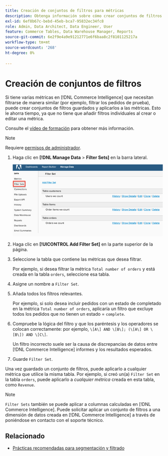 ```yaml
---
title: Creación de conjuntos de filtros para métricas
description: Obtenga información sobre cómo crear conjuntos de filtros guardados y aplicarlos a las métricas.
exl-id: 6ef8b67c-bebd-45eb-bca7-95832ec34fc8
role: Admin, Data Architect, Data Engineer, User
feature: Commerce Tables, Data Warehouse Manager, Reports
source-git-commit: 6e2f9e4a9e91212771e6f6baa8c2f8101125217a
workflow-type: tm+mt
source-wordcount: '268'
ht-degree: 0%

---
```


# Creación de conjuntos de filtros

Si tiene varias métricas en [!DNL Commerce Intelligence] que necesitan filtrarse de manera similar (por ejemplo, filtrar los pedidos de prueba), puede crear conjuntos de filtros guardados y aplicarlos a las métricas. Esto le ahorra tiempo, ya que no tiene que añadir filtros individuales al crear o editar una métrica.

Consulte el [vídeo de formación](https://experienceleague.adobe.com/docs/commerce-knowledge-base/kb/how-to/mbi-training-video-filter-sets.html?lang=es) para obtener más información.

>[!NOTE]
>
>Requiere [permisos de administrador](../../administrator/user-management/user-management.md).

1. Haga clic en **[!DNL Manage Data** > **Filter Sets]** en la barra lateral.

   ![](../../assets/create-filter-sets.png)

1. Haga clic en **[!UICONTROL Add Filter Set]** en la parte superior de la página.

1. Seleccione la tabla que contiene las métricas que desea filtrar.

   Por ejemplo, si desea filtrar la métrica `Total number of orders` y está creada en la tabla `orders`, seleccione esa tabla.

1. Asigne un nombre a `Filter Set`.

1. Añada todos los filtros relevantes.

   Por ejemplo, si solo desea incluir pedidos con un estado de completado en la métrica `Total number of orders`, aplicaría un filtro que excluye todos los pedidos que no tienen un estado = `complete`.

1. Compruebe la lógica del filtro y que los paréntesis y los operadores se colocan correctamente: por ejemplo, `\[A\] AND \[B\]; (\[A\] OR \[B\]) AND \[C\]`.

   Un filtro incorrecto suele ser la causa de discrepancias de datos entre [!DNL Commerce Intelligence] informes y los resultados esperados.

1. Guarde `Filter Set`.

Una vez guardado un conjunto de filtros, puede aplicarlo a cualquier métrica que utilice la misma tabla. Por ejemplo, si creó un(a) `Filter Set` en la tabla `orders`, puede aplicarlo a *cualquier métrica* creada en esta tabla, como `Revenue`.

>[!NOTE]
>
>`Filter Sets` también se puede aplicar a columnas calculadas en [!DNL Commerce Intelligence]. Puede solicitar aplicar un conjunto de filtros a una dimensión de datos creada en [!DNL Commerce Intelligence] a través de poniéndose en contacto con el soporte técnico.

## Relacionado

* [Prácticas recomendadas para segmentación y filtrado](../../best-practices/segment-filter.md)

